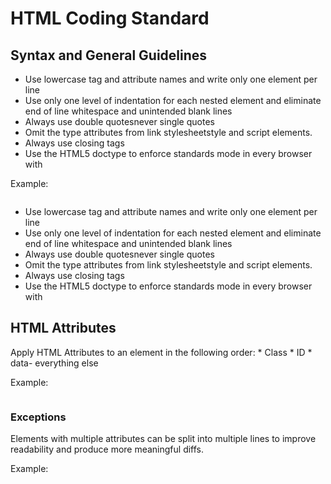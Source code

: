 # HTML Coding Standard

## Syntax and General Guidelines

  * Use lowercase tag and attribute names and write only one element per line
  * Use only one level of indentation for each nested element and eliminate end of line whitespace and unintended blank lines
  * Always use double quotesnever single quotes
  * Omit the type attributes from link stylesheetstyle and script elements.
  * Always use closing tags
  * Use the HTML5 doctype to enforce standards mode in every browser with <!doctype HTML>

Example:
```html


```

  * Use lowercase tag and attribute names and write only one element per line
  * Use only one level of indentation for each nested element and eliminate end of line whitespace and unintended blank lines
  * Always use double quotesnever single quotes
  * Omit the type attributes from link stylesheetstyle and script elements.
  * Always use closing tags
  * Use the HTML5 doctype to enforce standards mode in every browser with <!doctype HTML>

## HTML Attributes

Apply HTML Attributes to an element in the following order: * Class * ID * data- everything else

Example:
```html


```

### Exceptions

Elements with multiple attributes can be split into multiple lines to improve readability and produce more meaningful diffs.

Example:
```html


```
